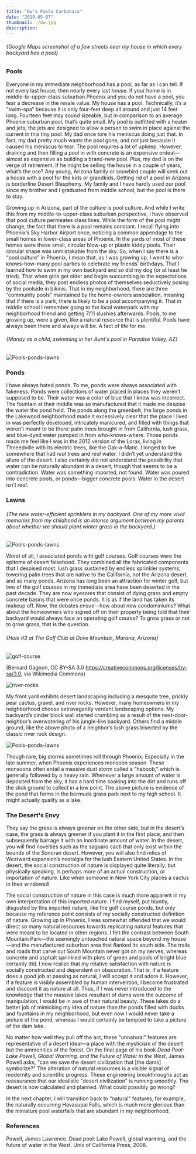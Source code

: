```yaml
---
title: "Dw's Pasta Carbonara"
date: "2019-05-07"
thumbnail: ./dw.jpg
description: 
---
```


###### {Google Maps screenshot of a few streets near my house in which every backyard has a pool}

### Pools

Everyone in my immediate neighborhood has a pool, as far as I can tell. If not every last house, then nearly every last house. If your home is in middle-to-upper-class suburban Phoenix and you do not have a pool, you fear a decrease in the resale value. My house has a pool. Technically, it’s a “swim-spa” because it is only four-feet deep all around and just 14 feet long. Fourteen feet may sound sizeable, but in comparison to an average Phoenix suburban pool, that’s quite small. My pool is outfitted with a heater and jets; the jets are designed to allow a person to swim in place against the current in this tiny pool. My dad once tore his meniscus doing just that. In fact, my dad pretty much wants the pool gone, and not just because it caused his meniscus to tear. The pool requires a lot of upkeep. However, draining and then filling a pool in with concrete is an expensive ordeal—almost as expensive as building a brand-new pool. Plus, my dad is on the verge of retirement. If he might be selling the house in a couple of years, what’s the use? Any young, Arizona family or snowbird couple will seek out a house with a pool for the kids or grandkids. Getting rid of a pool in Arizona is borderline Desert Blasphemy. My family and I have hardly used our pool since my brother and I graduated from middle school, but the pool is there to stay.

Growing up in Arizona, part of the culture is pool culture. And while I write this from my middle-to-upper-class suburban perspective, I have observed that pool culture permeates class lines. While the form of the pool might change, the fact that there is a pool remains constant. I recall flying into Phoenix’s Sky Harbor Airport once, noticing a common appendage to the small homes in lower-class areas of Phoenix. In the yards of most of these homes were those small, circular blow-up or plastic kiddy pools. Their circular shape was unmistakable from the sky. So, when I say there is a “pool culture” in Phoenix, I mean that, as I was growing up, I went to who-knows-how-many pool parties to celebrate my friends’ birthdays. That I learned how to swim in my own backyard and so did my dog (or at least he tried). That when girls get older and begin succumbing to the expectations of social media, they post endless photos of themselves seductively posing by the poolside in bikinis. That in my neighborhood, there are three “community pools” maintained by the home-owners association, meaning that if there is a park, there is likely to be a pool accompanying it. That in middle school I remember going to the local waterpark with my neighborhood friend and getting 7/11 slushies afterwards. Pools, to me growing up, were a given, like a natural resource that is plentiful. Pools have always been there and always will be. A fact of life for me.

###### {Mandy as a child, swimming in her Aunt's pool in Paradise Valley, AZ}

![Pools-ponds-lawns](./mandy_in_pool.jpeg)

### Ponds

I have always hated ponds. To me, ponds were always associated with fakeness. Ponds were collections of water placed in places they weren’t supposed to be. Their water was a color of blue that I knew was incorrect. The fountain at their middle was so manufactured that it made me despise the water the pond held. The ponds along the greenbelt, the large ponds in the Lakewood neighborhood made it excessively clear that the place I lived in was perfectly developed, intricately manicured, and filled with things that weren’t meant to be there: palm trees brought in from California, lush grass, and blue-dyed water pumped in from who-knows-where. Those ponds made me feel like I was in the 2012 version of the Lorax, living in Thneedville with its electric trees, like the Oak-a-Matic. I longed to live somewhere that had *real* trees and *real* water. I didn’t yet understand the allure of the desert. I also certainly did not understand the possibility that water can be naturally abundant in a desert, though that seems to be a contradiction. Water was something imported, not found. Water was poured into concrete pools, or ponds—bigger concrete pools. Water in the desert isn’t *real*.

### Lawns

###### {The new water-efficient sprinklers in my backyard. One of my more vivid memories from my childhood is an intense argument between my parents about whether we should plant winter grass in the backyard.}

![Pools-ponds-lawns](./sprinkler.gif)

Worst of all, I associated ponds with golf courses. Golf courses were the epitome of desert falsehood. They combined all the fabricated components that I despised most: lush grass sustained by endless sprinkler systems, towering palm trees that are native to the California, not the Arizona desert, and so many ponds. Arizona has long been an attraction for winter golf, but two of the golf courses in my immediate area have been deserted in the past decade. They are now eyesores that consist of dying grass and empty concrete basins that were once ponds. It is as if the land has taken its makeup off. Now, the debates ensue—how about new condominiums? What about the homeowners who signed off on their property being told that their backyard would always face an operating golf course? To grow grass or not to grow grass, that is the question.

###### {Hole #3 at The Golf Club at Dove Mountain, Marana, Arizona}

![golf-course](./golf_course.jpeg)

(Bernard Gagnon, CC BY-SA 3.0 <https://creativecommons.org/licenses/by-sa/3.0>, via Wikimedia Commons)

![river-rocks](./river_rocks_grass.jpeg)

My front yard exhibits desert landscaping including a mesquite tree, prickly pear cactus, gravel, and river rocks. However, many homeowners in my neighborhood choose extravagantly verdant landscaping options. My backyard’s cinder block wall started crumbling as a result of the next-door-neighbor’s overwatering of his jungle-like backyard. Others find a middle ground, like the above photo of a neighbor’s lush grass bisected by the classic river rock design.

![Pools-ponds-lawns](./lake_bucci.jpeg)

Though rare, big storms sometimes roll through Phoenix. Especially in the late summer, when Phoenix experiences monsoon season. These monsoons often entail a massive dust storm called a "haboob," which is generally followed by a heavy rain. Whenever a large amount of water is deposited from the sky, it has a hard time soaking into the dirt and runs off the slick ground to collect in a low point. The above picture is evidence of the pond that forms in the bermuda grass park next to my high school. It might actually qualify as a lake.

### The Desert's Envy

They say the grass is always greener on the other side, but in the desert’s case, the grass is always greener if you plant it in the first place, and then subsequently barrage it with an inordinate amount of water. In the desert, you will find novelties such as the saguaro cacti that only exist within the bounds of the Sonoran desert. However, you will also find relics of Westward expansion’s nostalgia for the lush Eastern United States. In the desert, the social construction of nature is displayed quite literally, but physically speaking, is perhaps more of an actual construction, or importation of nature. Like when someone in New York City places a cactus in their windowsill. 

The social construction of nature in this case is much more apparent in my own interpretation of this imported nature. I find myself, put bluntly, disgusted by this imported nature, like the golf course ponds, but only because my reference point consists of my socially constructed definition of nature. Growing up in Phoenix, I was somewhat offended that we would direct so many natural resources towards replicating natural features that were meant to be located in other regions. I felt the contrast between South Mountain Park—the seemingly untouched natural space beyond my house—and the manufactured suburban area that flanked its south side. The trails and roads that carve out South Mountain never got on my nerves, whereas concrete and asphalt sprinkled with plots of green and pools of bright blue certainly did. I now realize that my relative satisfaction with nature is socially constructed and dependent on obscuration. That is, if a feature does a good job at passing as natural, I will accept it and adore it. However, if a feature is visibly assembled by human intervention, I become frustrated and discount it as nature at all. Thus, if I was never introduced to the knowledge that the massive lakes resultant of dams were the outcome of manipulation, I would be in awe of their natural beauty. These lakes do a better job of mimicking my idea of nature than the ponds filled with ducks and fountains in my neighborhood, but even now I would never take a picture of the pond, whereas I would certainly be tempted to take a picture of the dam lake. 

No matter how well they pull off the act, these "unnatural" features are representative of a desert ideal—a place with the mysticism of the desert but the ammenities of the forest. On the final page of his book *Dead Pool: Lake Powell, Global Warming, and the Future of Water in the West*, James Powell asks, "can we save the desert civilization that [the dams] symbolize?" The alteration of natural resources is a visible signal of modernity and scientific progress. These engineering breakthroughs act as reassurance that our idealistic "desert civilization" is running smoothly. The desert is now calculated and planned. What could possibly go wrong?

In the next chapter, I will transition back to “natural” features, for example, the naturally occurring Havasupai Falls, which is much more glorious than the miniature pool waterfalls that are abundant in my neighborhood.

### References
Powell, James Lawrence. Dead pool: Lake Powell, global warming, and the future of water in the West. Univ of California Press, 2008.


